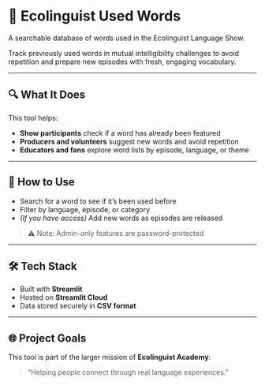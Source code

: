 # 🧠 Ecolinguist Used Words

A searchable database of words used in the Ecolinguist Language Show.

Track previously used words in mutual intelligibility challenges to avoid repetition and prepare new episodes with fresh, engaging vocabulary.

---

## 🔍 What It Does

This tool helps:

- **Show participants** check if a word has already been featured  
- **Producers and volunteers** suggest new words and avoid repetition  
- **Educators and fans** explore word lists by episode, language, or theme  

---

## 🚀 How to Use

- Search for a word to see if it’s been used before  
- Filter by language, episode, or category  
- *(If you have access)* Add new words as episodes are released  

> ⚠️ Note: Admin-only features are password-protected

---

## 🛠 Tech Stack

- Built with **Streamlit**  
- Hosted on **Streamlit Cloud**  
- Data stored securely in **CSV format**

---

## 🌐 Project Goals

This tool is part of the larger mission of **Ecolinguist Academy**:

> “Helping people connect through real language experiences.”
